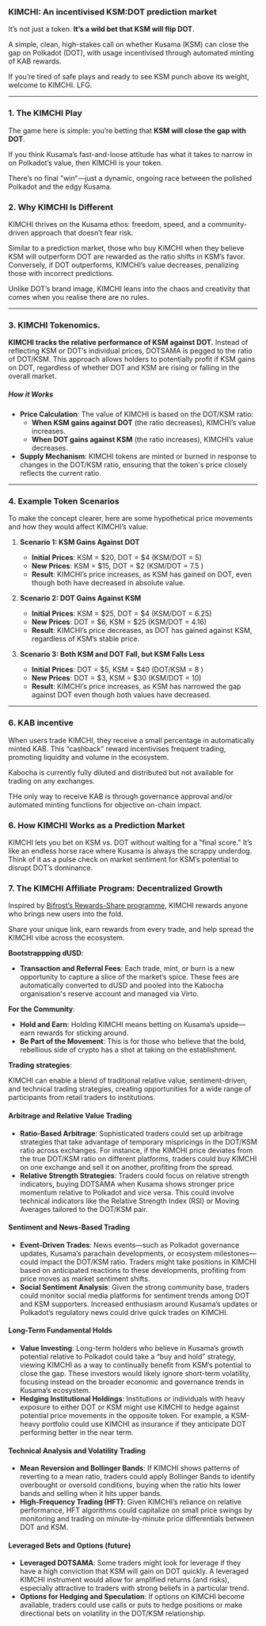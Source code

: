 ### KIMCHI: An incentivised KSM:DOT prediction market

It’s not just a token. **It’s a wild bet that KSM will flip DOT**. 

A simple, clean, high-stakes call on whether Kusama (KSM) can close the gap on Polkadot (DOT), with usage incentivised through automated minting of KAB rewards.

If you’re tired of safe plays and ready to see KSM punch above its weight, welcome to KIMCHI. LFG.

---

### 1. **The KIMCHI Play**

The game here is simple: you’re betting that **KSM will close the gap with DOT**. 

If you think Kusama’s fast-and-loose attitude has what it takes to narrow in on Polkadot’s value, then KIMCHI is your token. 

There’s no final "win"—just a dynamic, ongoing race between the polished Polkadot and the edgy Kusama.

### 2. **Why KIMCHI Is Different**

KIMCHI thrives on the Kusama ethos: freedom, speed, and a community-driven approach that doesn’t fear risk. 

Similar to a prediction market, those who buy KIMCHI when they believe KSM will outperform DOT are rewarded as the ratio shifts in KSM’s favor. Conversely, if DOT outperforms, KIMCHI’s value decreases, penalizing those with incorrect predictions.

Unlike DOT’s brand image, KIMCHI leans into the chaos and creativity that comes when you realise there are no rules.

---

### 3. **KIMCHI Tokenomics**.

**KIMCHI tracks the relative performance of KSM against DOT.** Instead of reflecting KSM or DOT’s individual prices, DOTSAMA is pegged to the ratio of DOT/KSM. This approach allows holders to potentially profit if KSM gains on DOT, regardless of whether DOT and KSM are rising or falling in the overall market.

##### How it Works
- **Price Calculation**: The value of KIMCHI is based on the DOT/KSM ratio:
  - **When KSM gains against DOT** (the ratio decreases), KIMCHI’s value increases.
  - **When DOT gains against KSM** (the ratio increases), KIMCHI’s value decreases.
- **Supply Mechanism**: KIMCHI tokens are minted or burned in response to changes in the DOT/KSM ratio, ensuring that the token's price closely reflects the current ratio.

---

### 4. **Example Token Scenarios**

To make the concept clearer, here are some hypothetical price movements and how they would affect KIMCHI’s value:

1. **Scenario 1: KSM Gains Against DOT**
   - **Initial Prices**: KSM = $20, DOT = $4 (KSM/DOT = 5)
   - **New Prices**: KSM = $15, DOT = $2 (KSM/DOT = 7.5 )
   - **Result**: KIMCHI’s price increases, as KSM has gained on DOT, even though both have decreased in absolute value.

2. **Scenario 2: DOT Gains Against KSM**
   - **Initial Prices**: KSM = $25, DOT = $4 (KSM/DOT = 6.25)
   - **New Prices**: DOT = $6, KSM = $25 (KSM/DOT = 4.16)
   - **Result**: KIMCHI’s price decreases, as DOT has gained against KSM, regardless of KSM’s stable price.

3. **Scenario 3: Both KSM and DOT Fall, but KSM Falls Less**
   - **Initial Prices**: DOT = $5, KSM = $40 (DOT/KSM = 8 )
   - **New Prices**: DOT = $3, KSM = $30 (KSM/DOT = 10)
   - **Result**: KIMCHI’s price increases, as KSM has narrowed the gap against DOT even though both values have decreased.

---

### 6. **KAB incentive**

When users trade KIMCHI, they receive a small percentage in automatically minted KAB. This “cashback” reward incentivises frequent trading, promoting liquidity and volume in the ecosystem.

Kabocha is currently fully diluted and distributed but not available for trading on any exchanges. 

THe only way to receive KAB is through governance approval and/or automated minting functions for objective on-chain impact. 

### 6. **How KIMCHI Works as a Prediction Market**

KIMCHI lets you bet on KSM vs. DOT without waiting for a "final score." It’s like an endless horse race where Kusama is always the scrappy underdog. Think of it as a pulse check on market sentiment for KSM’s potential to disrupt DOT’s dominance.

### 7. **The KIMCHI Affiliate Program: Decentralized Growth**

Inspired by [Bifrost’s Rewards-Share programme](https://docs.bifrost.io/for-partners/reward-share-program-rsp0), KIMCHI rewards anyone who brings new users into the fold. 

Share your unique link, earn rewards from every trade, and help spread the KIMCHI vibe across the ecosystem. 

**Bootstrappping dUSD**:
   - **Transaction and Referral Fees**: Each trade, mint, or burn is a new opportunity to capture a slice of the market’s spice. These fees are automatically converted to dUSD and pooled into the Kabocha organisation's reserve account and managed via Virto. 

**For the Community**:
   - **Hold and Earn**: Holding KIMCHI means betting on Kusama’s upside—earn rewards for sticking around.
   - **Be Part of the Movement**: This is for those who believe that the bold, rebellious side of crypto has a shot at taking on the establishment.

**Trading strategies**:

KIMCHI can enable a blend of traditional relative value, sentiment-driven, and technical trading strategies, creating opportunities for a wide range of participants from retail traders to institutions.

#### **Arbitrage and Relative Value Trading**
   - **Ratio-Based Arbitrage**: Sophisticated traders could set up arbitrage strategies that take advantage of temporary mispricings in the DOT/KSM ratio across exchanges. For instance, if the KIMCHI price deviates from the true DOT/KSM ratio on different platforms, traders could buy KIMCHI on one exchange and sell it on another, profiting from the spread.
   - **Relative Strength Strategies**: Traders could focus on relative strength indicators, buying DOTSAMA when Kusama shows stronger price momentum relative to Polkadot and vice versa. This could involve technical indicators like the Relative Strength Index (RSI) or Moving Averages tailored to the DOT/KSM pair.

#### **Sentiment and News-Based Trading**
   - **Event-Driven Trades**: News events—such as Polkadot governance updates, Kusama’s parachain developments, or ecosystem milestones—could impact the DOT/KSM ratio. Traders might take positions in KIMCHI based on anticipated reactions to these developments, profiting from price moves as market sentiment shifts.
   - **Social Sentiment Analysis**: Given the strong community base, traders could monitor social media platforms for sentiment trends among DOT and KSM supporters. Increased enthusiasm around Kusama’s updates or Polkadot’s regulatory news could drive quick trades on KIMCHI.

#### **Long-Term Fundamental Holds**
   - **Value Investing**: Long-term holders who believe in Kusama’s growth potential relative to Polkadot could take a “buy and hold” strategy, viewing KIMCHI as a way to continually benefit from KSM’s potential to close the gap. These investors would likely ignore short-term volatility, focusing instead on the broader economic and governance trends in Kusama’s ecosystem.
   - **Hedging Institutional Holdings**: Institutions or individuals with heavy exposure to either DOT or KSM might use KIMCHI to hedge against potential price movements in the opposite token. For example, a KSM-heavy portfolio could use KIMCHI as insurance if they anticipate DOT performing better in the near term.

#### **Technical Analysis and Volatility Trading**
   - **Mean Reversion and Bollinger Bands**: If KIMCHI shows patterns of reverting to a mean ratio, traders could apply Bollinger Bands to identify overbought or oversold conditions, buying when the ratio hits lower bands and selling when it hits upper bands.
   - **High-Frequency Trading (HFT)**: Given KIMCHI’s reliance on relative performance, HFT algorithms could capitalize on small price swings by monitoring and trading on minute-by-minute price differentials between DOT and KSM.

#### **Leveraged Bets and Options (future)**
   - **Leveraged DOTSAMA**: Some traders might look for leverage if they have a high conviction that KSM will gain on DOT quickly. A leveraged KIMCHI instrument would allow for amplified returns (and risks), especially attractive to traders with strong beliefs in a particular trend.
   - **Options for Hedging and Speculation**: If options on KIMCHI become available, traders could use calls or puts to hedge positions or make directional bets on volatility in the DOT/KSM relationship.

